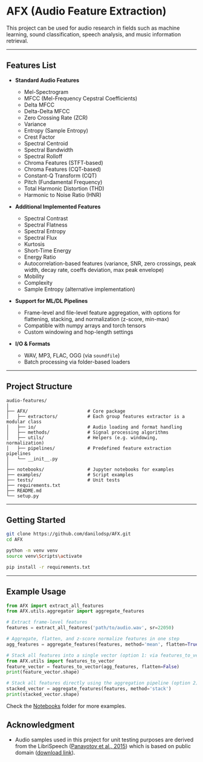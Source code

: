 # AFX (Audio Feature Extraction)

This project can be used for audio research in fields such as machine learning, sound classification, speech analysis, and music information retrieval.

---

## Features List

- **Standard Audio Features**
  - Mel-Spectrogram
  - MFCC (Mel-Frequency Cepstral Coefficients)
  - Delta MFCC
  - Delta-Delta MFCC
  - Zero Crossing Rate (ZCR)
  - Variance
  - Entropy (Sample Entropy)
  - Crest Factor
  - Spectral Centroid
  - Spectral Bandwidth
  - Spectral Rolloff
  - Chroma Features (STFT-based)
  - Chroma Features (CQT-based)
  - Constant-Q Transform (CQT)
  - Pitch (Fundamental Frequency)
  - Total Harmonic Distortion (THD)
  - Harmonic to Noise Ratio (HNR)

- **Additional Implemented Features**
  - Spectral Contrast
  - Spectral Flatness
  - Spectral Entropy
  - Spectral Flux
  - Kurtosis
  - Short-Time Energy
  - Energy Ratio
  - Autocorrelation-based features (variance, SNR, zero crossings, peak width, decay rate, coeffs deviation, max peak envelope)
  - Mobility
  - Complexity
  - Sample Entropy (alternative implementation)

- **Support for ML/DL Pipelines**
  - Frame-level and file-level feature aggregation, with options for flattening, stacking, and normalization (z-score, min-max)
  - Compatible with numpy arrays and torch tensors
  - Custom windowing and hop-length settings

- **I/O & Formats**
  - WAV, MP3, FLAC, OGG (via `soundfile`)
  - Batch processing via folder-based loaders

---

## Project Structure

```
audio-features/
│
├── AFX/                      # Core package
│   ├── extractors/           # Each group features extractor is a modular class
│   ├── io/                   # Audio loading and format handling
│   ├── methods/              # Signal processing algorithms
│   ├── utils/                # Helpers (e.g. windowing, normalization)
│   ├── pipelines/            # Predefined feature extraction pipelines
│   └── __init__.py
│
├── notebooks/                # Jupyter notebooks for examples
├── examples/                 # Script examples
├── tests/                    # Unit tests
├── requirements.txt
├── README.md
└── setup.py
```

---

## Getting Started

```bash
git clone https://github.com/danilodsp/AFX.git
cd AFX

python -m venv venv
source venv\Scripts\activate

pip install -r requirements.txt
```

---


## Example Usage

```python
from AFX import extract_all_features
from AFX.utils.aggregator import aggregate_features

# Extract frame-level features
features = extract_all_features('path/to/audio.wav', sr=22050)

# Aggregate, flatten, and z-score normalize features in one step
agg_features = aggregate_features(features, method='mean', flatten=True, normalize='zscore')

# Stack all features into a single vector (option 1: via features_to_vector)
from AFX.utils import features_to_vector
feature_vector = features_to_vector(agg_features, flatten=False)
print(feature_vector.shape)

# Stack all features directly using the aggregation pipeline (option 2)
stacked_vector = aggregate_features(features, method='stack')
print(stacked_vector.shape)
```

Check the [Notebooks](notebooks/) folder for more examples.

## Acknowledgment

- Audio samples used in this project for unit testing purposes are derived from the LibriSpeech ([Panayotov et al., 2015](https://www.danielpovey.com/files/2015_icassp_librispeech.pdf)) which is based on public domain ([download link](https://www.openslr.org/12)).
